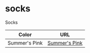 # socks
Socks

| Color | URL |
| -- | -- |
| Summer's Pink | [Summer's Pink](./summers-pink/README.md) |
